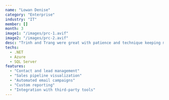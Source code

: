```yaml
---
name: "Lowan Denise"
category: "Enterprise"
industry: "IT"
member: []
month: 3
image1: "/images/prc-1.avif"
image2: "/images/prc-2.avif"
desc: "Trinh and Trang were great with patience and technique keeping me comfortable . Their instructor is awesome. I had a a dog attack a few years ago and felt insecure with scars ,with their lip shading and other special treatment I can no longer see them. 🥲 I am so happy I cry tears of joy. Thank you ladies ❣️🫶"
techs:
  - .NET
  - Azure
  - SQL Server
features:
  - "Contact and lead management"
  - "Sales pipeline visualization"
  - "Automated email campaigns"
  - "Custom reporting"
  - "Integration with third-party tools"
---
```

